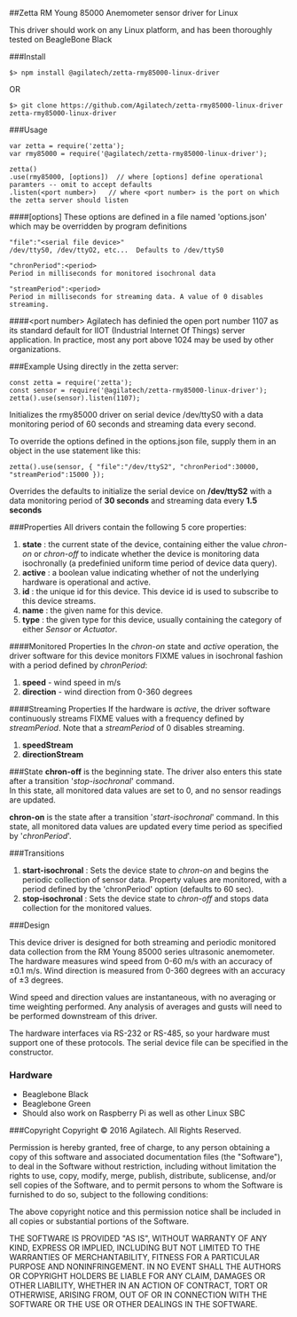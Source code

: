 ##Zetta RM Young 85000 Anemometer sensor driver for Linux

This driver should work on any Linux platform, and has been thoroughly tested on BeagleBone Black

###Install
```
$> npm install @agilatech/zetta-rmy85000-linux-driver
```
OR
```
$> git clone https://github.com/Agilatech/zetta-rmy85000-linux-driver zetta-rmy85000-linux-driver
```
###Usage

```
var zetta = require('zetta');
var rmy85000 = require('@agilatech/zetta-rmy85000-linux-driver');

zetta()
.use(rmy85000, [options])  // where [options] define operational paramters -- omit to accept defaults
.listen(<port number>)   // where <port number> is the port on which the zetta server should listen
```

####[options]
These options are defined in a file named 'options.json' which may be overridden by program definitions

```
"file":"<serial file device>"
/dev/ttyS0, /dev/ttyO2, etc...  Defaults to /dev/ttyS0

"chronPeriod":<period>
Period in milliseconds for monitored isochronal data

"streamPeriod":<period>
Period in milliseconds for streaming data. A value of 0 disables streaming.
```

####&lt;port number&gt;
Agilatech has definied the open port number 1107 as its standard default for IIOT (Industrial Internet 
Of Things) server application. In practice, most any port above 1024 may be used by other organizations.


###Example
Using directly in the zetta server:
```
const zetta = require('zetta');
const sensor = require('@agilatech/zetta-rmy85000-linux-driver');
zetta().use(sensor).listen(1107);
```
Initializes the rmy85000 driver on serial device /dev/ttyS0 with a data monitoring period of 60 seconds 
and streaming data every second.

To override the options defined in the options.json file, supply them in an object in the use statement like this:
```
zetta().use(sensor, { "file":"/dev/ttyS2", "chronPeriod":30000, "streamPeriod":15000 });
```
Overrides the defaults to initialize the serial device on **/dev/ttyS2** with a data monitoring period of **30 seconds** and streaming data every **1.5 seconds**


###Properties
All drivers contain the following 5 core properties:
1. **state** : the current state of the device, containing either the value *chron-on* or *chron-off* 
to indicate whether the device is monitoring data isochronally (a predefinied uniform time period of device data query).
2. **active** : a boolean value indicating whether of not the underlying hardware is operational and active.
3. **id** : the unique id for this device.  This device id is used to subscribe to this device streams.
4. **name** : the given name for this device.
5. **type** : the given type for this device, usually containing the category of either *Sensor* or *Actuator*.



####Monitored Properties
In the *chron-on* state and *active* operation, the driver software for this device monitors FIXME values in isochronal 
fashion with a period defined by *chronPeriod*:
1. **speed** - wind speed in m/s
2. **direction** - wind direction from 0-360 degrees


####Streaming Properties
If the hardware is *active*, the driver software continuously streams FIXME values with a frequency defined by 
*streamPeriod*. Note that a *streamPeriod* of 0 disables streaming.
1. **speedStream**
2. **directionStream**

###State
**chron-off** is the beginning state.  The driver also enters this state after a transition '*stop-isochronal*' command.  
In this state, all monitored data values are set to 0, and no sensor readings are updated.

**chron-on** is the state after a transition '*start-isochronal*' command.  In this state, all monitored data values are 
updated every time period as specified by '*chronPeriod*'.

###Transitions
1. **start-isochronal** : Sets the device state to *chron-on* and begins the periodic collection of sensor data. 
Property values are monitored, with a period defined by the 'chronPeriod' option (defaults to 60 sec).
2. **stop-isochronal** : Sets the device state to *chron-off* and stops data collection for the monitored values.

###Design

This device driver is designed for both streaming and periodic monitored data collection from the RM Young 85000 
series ultrasonic anemometer.  The hardware measures wind speed from 0-60 m/s with an accuracy of ±0.1 m/s. Wind 
direction is measured from 0-360 degrees with an accuracy of ±3 degrees.

Wind speed and direction values are instantaneous, with no averaging or time weighting performed.  Any analysis 
of averages and gusts will need to be performed downstream of this driver.

The hardware interfaces via RS-232 or RS-485, so your hardware must support one of these protocols.  The serial 
device file can be specified in the constructor.


### Hardware

* Beaglebone Black
* Beaglebone Green
* Should also work on Raspberry Pi as well as other Linux SBC


###Copyright
Copyright © 2016 Agilatech. All Rights Reserved.

Permission is hereby granted, free of charge, to any person obtaining a copy of this software and associated documentation files (the "Software"), to deal in the Software without restriction, including without limitation the rights to use, copy, modify, merge, publish, distribute, sublicense, and/or sell copies of the Software, and to permit persons to whom the Software is furnished to do so, subject to the following conditions:

The above copyright notice and this permission notice shall be included in all copies or substantial portions of the Software.

THE SOFTWARE IS PROVIDED "AS IS", WITHOUT WARRANTY OF ANY KIND, EXPRESS OR IMPLIED, INCLUDING BUT NOT LIMITED TO THE WARRANTIES OF MERCHANTABILITY, FITNESS FOR A PARTICULAR PURPOSE AND NONINFRINGEMENT. IN NO EVENT SHALL THE AUTHORS OR COPYRIGHT HOLDERS BE LIABLE FOR ANY CLAIM, DAMAGES OR OTHER LIABILITY, WHETHER IN AN ACTION OF CONTRACT, TORT OR OTHERWISE, ARISING FROM, OUT OF OR IN CONNECTION WITH THE SOFTWARE OR THE USE OR OTHER DEALINGS IN THE SOFTWARE.
